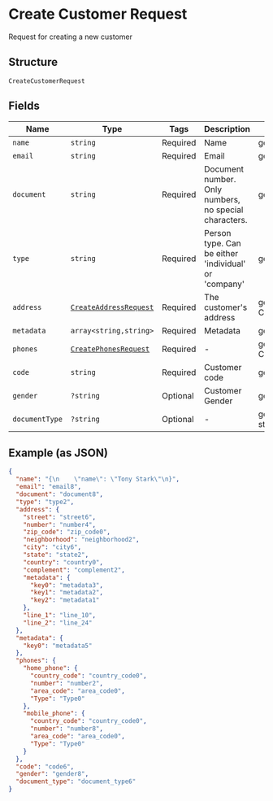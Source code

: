 
# Create Customer Request

Request for creating a new customer

## Structure

`CreateCustomerRequest`

## Fields

| Name | Type | Tags | Description | Getter | Setter |
|  --- | --- | --- | --- | --- | --- |
| `name` | `string` | Required | Name | getName(): string | setName(string name): void |
| `email` | `string` | Required | Email | getEmail(): string | setEmail(string email): void |
| `document` | `string` | Required | Document number. Only numbers, no special characters. | getDocument(): string | setDocument(string document): void |
| `type` | `string` | Required | Person type. Can be either 'individual' or 'company' | getType(): string | setType(string type): void |
| `address` | [`CreateAddressRequest`](../../doc/models/create-address-request.md) | Required | The customer's address | getAddress(): CreateAddressRequest | setAddress(CreateAddressRequest address): void |
| `metadata` | `array<string,string>` | Required | Metadata | getMetadata(): array | setMetadata(array metadata): void |
| `phones` | [`CreatePhonesRequest`](../../doc/models/create-phones-request.md) | Required | - | getPhones(): CreatePhonesRequest | setPhones(CreatePhonesRequest phones): void |
| `code` | `string` | Required | Customer code | getCode(): string | setCode(string code): void |
| `gender` | `?string` | Optional | Customer Gender | getGender(): ?string | setGender(?string gender): void |
| `documentType` | `?string` | Optional | - | getDocumentType(): ?string | setDocumentType(?string documentType): void |

## Example (as JSON)

```json
{
  "name": "{\n    \"name\": \"Tony Stark\"\n}",
  "email": "email8",
  "document": "document8",
  "type": "type2",
  "address": {
    "street": "street6",
    "number": "number4",
    "zip_code": "zip_code0",
    "neighborhood": "neighborhood2",
    "city": "city6",
    "state": "state2",
    "country": "country0",
    "complement": "complement2",
    "metadata": {
      "key0": "metadata3",
      "key1": "metadata2",
      "key2": "metadata1"
    },
    "line_1": "line_10",
    "line_2": "line_24"
  },
  "metadata": {
    "key0": "metadata5"
  },
  "phones": {
    "home_phone": {
      "country_code": "country_code0",
      "number": "number2",
      "area_code": "area_code0",
      "Type": "Type0"
    },
    "mobile_phone": {
      "country_code": "country_code0",
      "number": "number8",
      "area_code": "area_code0",
      "Type": "Type0"
    }
  },
  "code": "code6",
  "gender": "gender8",
  "document_type": "document_type6"
}
```


